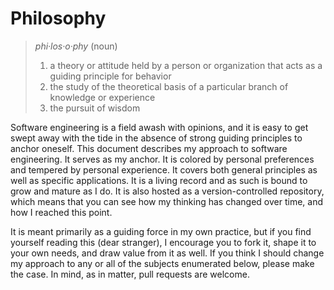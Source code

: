 # Philosophy

> *phi·los·o·phy* (noun)
>
> 1. a theory or attitude held by a person or organization that acts as a
>    guiding principle for behavior
> 2. the study of the theoretical basis of a particular branch of knowledge or
>    experience
> 3. the pursuit of wisdom

Software engineering is a field awash with opinions, and it is easy to get swept
away with the tide in the absence of strong guiding principles to anchor
oneself. This document describes my approach to software engineering. It serves
as my anchor. It is colored by personal preferences and tempered by personal
experience. It covers both general principles as well as specific applications.
It is a living record and as such is bound to grow and mature as I do. It is
also hosted as a version-controlled repository, which means that you can see how
my thinking has changed over time, and how I reached this point.

It is meant primarily as a guiding force in my own practice, but if you find
yourself reading this (dear stranger), I encourage you to fork it, shape it to
your own needs, and draw value from it as well. If you think I should change my
approach to any or all of the subjects enumerated below, please make the case.
In mind, as in matter, pull requests are welcome.
